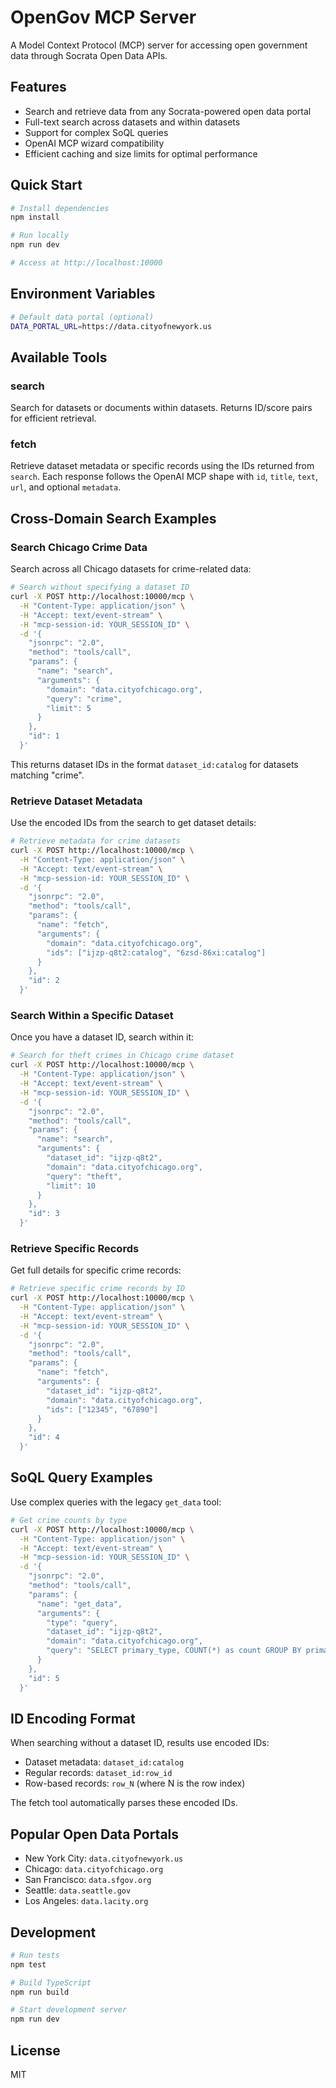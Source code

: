 # OpenGov MCP Server

A Model Context Protocol (MCP) server for accessing open government data through Socrata Open Data APIs.

## Features

- Search and retrieve data from any Socrata-powered open data portal
- Full-text search across datasets and within datasets
- Support for complex SoQL queries
- OpenAI MCP wizard compatibility
- Efficient caching and size limits for optimal performance

## Quick Start

```bash
# Install dependencies
npm install

# Run locally
npm run dev

# Access at http://localhost:10000
```

## Environment Variables

```bash
# Default data portal (optional)
DATA_PORTAL_URL=https://data.cityofnewyork.us
```

## Available Tools

### search
Search for datasets or documents within datasets. Returns ID/score pairs for efficient retrieval.

### fetch
Retrieve dataset metadata or specific records using the IDs returned from `search`. Each response follows the OpenAI MCP shape with `id`, `title`, `text`, `url`, and optional `metadata`.

## Cross-Domain Search Examples

### Search Chicago Crime Data

Search across all Chicago datasets for crime-related data:

```bash
# Search without specifying a dataset ID
curl -X POST http://localhost:10000/mcp \
  -H "Content-Type: application/json" \
  -H "Accept: text/event-stream" \
  -H "mcp-session-id: YOUR_SESSION_ID" \
  -d '{
    "jsonrpc": "2.0",
    "method": "tools/call",
    "params": {
      "name": "search",
      "arguments": {
        "domain": "data.cityofchicago.org",
        "query": "crime",
        "limit": 5
      }
    },
    "id": 1
  }'
```

This returns dataset IDs in the format `dataset_id:catalog` for datasets matching "crime".

### Retrieve Dataset Metadata

Use the encoded IDs from the search to get dataset details:

```bash
# Retrieve metadata for crime datasets
curl -X POST http://localhost:10000/mcp \
  -H "Content-Type: application/json" \
  -H "Accept: text/event-stream" \
  -H "mcp-session-id: YOUR_SESSION_ID" \
  -d '{
    "jsonrpc": "2.0",
    "method": "tools/call",
    "params": {
      "name": "fetch",
      "arguments": {
        "domain": "data.cityofchicago.org",
        "ids": ["ijzp-q8t2:catalog", "6zsd-86xi:catalog"]
      }
    },
    "id": 2
  }'
```

### Search Within a Specific Dataset

Once you have a dataset ID, search within it:

```bash
# Search for theft crimes in Chicago crime dataset
curl -X POST http://localhost:10000/mcp \
  -H "Content-Type: application/json" \
  -H "Accept: text/event-stream" \
  -H "mcp-session-id: YOUR_SESSION_ID" \
  -d '{
    "jsonrpc": "2.0",
    "method": "tools/call",
    "params": {
      "name": "search",
      "arguments": {
        "dataset_id": "ijzp-q8t2",
        "domain": "data.cityofchicago.org",
        "query": "theft",
        "limit": 10
      }
    },
    "id": 3
  }'
```

### Retrieve Specific Records

Get full details for specific crime records:

```bash
# Retrieve specific crime records by ID
curl -X POST http://localhost:10000/mcp \
  -H "Content-Type: application/json" \
  -H "Accept: text/event-stream" \
  -H "mcp-session-id: YOUR_SESSION_ID" \
  -d '{
    "jsonrpc": "2.0",
    "method": "tools/call",
    "params": {
      "name": "fetch",
      "arguments": {
        "dataset_id": "ijzp-q8t2",
        "domain": "data.cityofchicago.org",
        "ids": ["12345", "67890"]
      }
    },
    "id": 4
  }'
```

## SoQL Query Examples

Use complex queries with the legacy `get_data` tool:

```bash
# Get crime counts by type
curl -X POST http://localhost:10000/mcp \
  -H "Content-Type: application/json" \
  -H "Accept: text/event-stream" \
  -H "mcp-session-id: YOUR_SESSION_ID" \
  -d '{
    "jsonrpc": "2.0",
    "method": "tools/call",
    "params": {
      "name": "get_data",
      "arguments": {
        "type": "query",
        "dataset_id": "ijzp-q8t2",
        "domain": "data.cityofchicago.org",
        "query": "SELECT primary_type, COUNT(*) as count GROUP BY primary_type ORDER BY count DESC LIMIT 10"
      }
    },
    "id": 5
  }'
```

## ID Encoding Format

When searching without a dataset ID, results use encoded IDs:
- Dataset metadata: `dataset_id:catalog`
- Regular records: `dataset_id:row_id`
- Row-based records: `row_N` (where N is the row index)

The fetch tool automatically parses these encoded IDs.

## Popular Open Data Portals

- New York City: `data.cityofnewyork.us`
- Chicago: `data.cityofchicago.org`
- San Francisco: `data.sfgov.org`
- Seattle: `data.seattle.gov`
- Los Angeles: `data.lacity.org`

## Development

```bash
# Run tests
npm test

# Build TypeScript
npm run build

# Start development server
npm run dev
```

## License

MIT